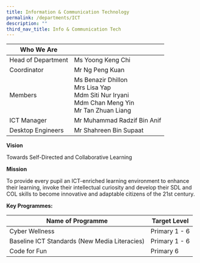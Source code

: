 ```yaml
---
title: Information & Communication Technology
permalink: /departments/ICT
description: ""
third_nav_title: Info & Communication Tech
---
```





| Who We Are |  | 
| -------- | -------- | 
| Head of Department     | 	Ms Yoong Keng Chi   | 
| Coordinator | Mr Ng Peng Kuan|
|Members  | Ms Benazir Dhillon<br>Mrs Lisa Yap<br>Mdm Siti Nur Iryani<br>Mdm Chan Meng Yin<br>Mr Tan Zhuan Liang |
|ICT Manager|Mr Muhammad Radzif Bin Anif |
|Desktop Engineers|Mr Shahreen Bin Supaat|

**Vision**

Towards Self-Directed and Collaborative Learning

**Mission**

To provide every pupil an ICT-enriched learning environment to enhance their learning, invoke their intellectual curiosity and develop their SDL and COL skills to become innovative and adaptable citizens of the 21st century.

**Key Programmes:**



| Name of Programme | Target Level | 
| -------- | -------- |
| Cyber Wellness    | Primary 1 - 6    | 
|Baseline ICT Standards (New Media Literacies)  |Primary 1 - 6   |
| Code for Fun |Primary 6  |

